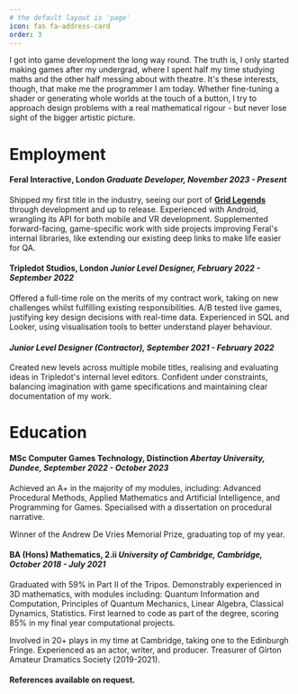 ```yaml
---
# the default layout is 'page'
icon: fas fa-address-card
order: 3
---
```


I got into game development the long way round. The truth is, I only started making games after my undergrad, where I spent half my time studying maths and the other half messing about with theatre. It's these interests, though, that make me the programmer I am today. Whether fine-tuning a shader or generating whole worlds at the touch of a button, I try to approach design problems with a real mathematical rigour - but never lose sight of the bigger artistic picture.

# Employment

#### **Feral Interactive, London** *Graduate Developer, November 2023 - Present*

Shipped my first title in the industry, seeing our port of [**Grid Legends**](https://committothebit.github.io/grid-legends) through development and up to release. Experienced with Android, wrangling its API for both mobile and VR development. Supplemented forward-facing, game-specific work with side projects improving Feral's internal libraries, like extending our existing deep links to make life easier for QA. 

#### **Tripledot Studios, London** *Junior Level Designer, February 2022 - September 2022*

Offered a full-time role on the merits of my contract work, taking on new challenges whilst fulfilling existing responsibilities. A/B tested live games, justifying key design decisions with real-time data. Experienced in SQL and Looker, using visualisation tools to better understand player behaviour.

#### *Junior Level Designer (Contractor), September 2021 - February 2022*

Created new levels across multiple mobile titles, realising and evaluating ideas in Tripledot's internal level editors. Confident under constraints, balancing imagination with game specifications and maintaining clear documentation of my work.

# Education

#### **MSc Computer Games Technology, Distinction** *Abertay University, Dundee, September 2022 - October 2023*

Achieved an A+ in the majority of my modules, including: Advanced Procedural Methods, Applied Mathematics and Artificial Intelligence, and Programming for Games. Specialised with a dissertation on procedural narrative.

Winner of the Andrew De Vries Memorial Prize, graduating top of my year.

#### **BA (Hons) Mathematics, 2.ii** *University of Cambridge, Cambridge, October 2018 - July 2021*

Graduated with 59% in Part II of the Tripos. Demonstrably experienced in 3D mathematics, with modules including: Quantum Information and Computation, Principles of Quantum Mechanics, Linear Algebra, Classical Dynamics, Statistics. First learned to code as part of the degree, scoring 85% in my final year computational projects.

Involved in 20+ plays in my time at Cambridge, taking one to the Edinburgh Fringe. Experienced as an actor, writer, and producer. Treasurer of Girton Amateur Dramatics Society (2019-2021).

#### **References available on request.**
